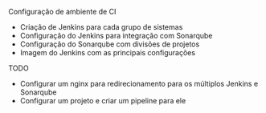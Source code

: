 Configuração de ambiente de CI

- Criação de Jenkins para cada grupo de sistemas
- Configuração do Jenkins para integração com Sonarqube
- Configuração do Sonarqube com divisões de projetos
- Imagem do Jenkins com as principais configurações


TODO

- Configurar um nginx para redirecionamento para os múltiplos Jenkins e Sonarqube
- Configurar um projeto e criar um pipeline para ele